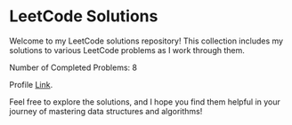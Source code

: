 # LeetCode Solutions

Welcome to my LeetCode solutions repository! This collection includes my solutions to various LeetCode problems as I work through them.

Number of Completed Problems: 8

Profile [Link](https://leetcode.com/user7764tT/).

Feel free to explore the solutions, and I hope you find them helpful in your journey of mastering data structures and algorithms!
